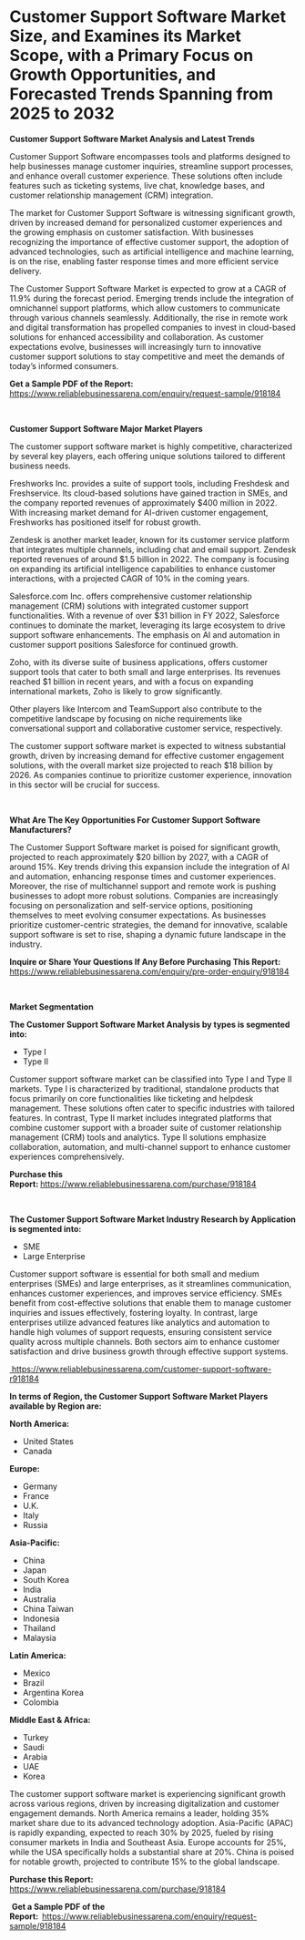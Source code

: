 <p><h1>Customer Support Software Market Size, and Examines its Market Scope, with a Primary Focus on Growth Opportunities, and Forecasted Trends Spanning from 2025 to 2032</h1></p><p><strong>Customer Support Software Market Analysis and Latest Trends</strong></p>
<p><p>Customer Support Software encompasses tools and platforms designed to help businesses manage customer inquiries, streamline support processes, and enhance overall customer experience. These solutions often include features such as ticketing systems, live chat, knowledge bases, and customer relationship management (CRM) integration. </p><p>The market for Customer Support Software is witnessing significant growth, driven by increased demand for personalized customer experiences and the growing emphasis on customer satisfaction. With businesses recognizing the importance of effective customer support, the adoption of advanced technologies, such as artificial intelligence and machine learning, is on the rise, enabling faster response times and more efficient service delivery.</p><p>The Customer Support Software Market is expected to grow at a CAGR of 11.9% during the forecast period. Emerging trends include the integration of omnichannel support platforms, which allow customers to communicate through various channels seamlessly. Additionally, the rise in remote work and digital transformation has propelled companies to invest in cloud-based solutions for enhanced accessibility and collaboration. As customer expectations evolve, businesses will increasingly turn to innovative customer support solutions to stay competitive and meet the demands of today’s informed consumers.</p></p>
<p><strong>Get a Sample PDF of the Report:&nbsp;</strong> <a href="https://www.reliablebusinessarena.com/enquiry/request-sample/918184?utm_campaign=3110&utm_medium=2&utm_source=Github&utm_content=ia&utm_term=18042025&utm_id=customer-support-software">https://www.reliablebusinessarena.com/enquiry/request-sample/918184</a></p>
<p>&nbsp;</p>
<p><strong>Customer Support Software Major Market Players</strong></p>
<p><p>The customer support software market is highly competitive, characterized by several key players, each offering unique solutions tailored to different business needs.</p><p>Freshworks Inc. provides a suite of support tools, including Freshdesk and Freshservice. Its cloud-based solutions have gained traction in SMEs, and the company reported revenues of approximately $400 million in 2022. With increasing market demand for AI-driven customer engagement, Freshworks has positioned itself for robust growth.</p><p>Zendesk is another market leader, known for its customer service platform that integrates multiple channels, including chat and email support. Zendesk reported revenues of around $1.5 billion in 2022. The company is focusing on expanding its artificial intelligence capabilities to enhance customer interactions, with a projected CAGR of 10% in the coming years.</p><p>Salesforce.com Inc. offers comprehensive customer relationship management (CRM) solutions with integrated customer support functionalities. With a revenue of over $31 billion in FY 2022, Salesforce continues to dominate the market, leveraging its large ecosystem to drive support software enhancements. The emphasis on AI and automation in customer support positions Salesforce for continued growth.</p><p>Zoho, with its diverse suite of business applications, offers customer support tools that cater to both small and large enterprises. Its revenues reached $1 billion in recent years, and with a focus on expanding international markets, Zoho is likely to grow significantly.</p><p>Other players like Intercom and TeamSupport also contribute to the competitive landscape by focusing on niche requirements like conversational support and collaborative customer service, respectively.</p><p>The customer support software market is expected to witness substantial growth, driven by increasing demand for effective customer engagement solutions, with the overall market size projected to reach $18 billion by 2026. As companies continue to prioritize customer experience, innovation in this sector will be crucial for success.</p></p>
<p>&nbsp;</p>
<p><strong>What Are The Key Opportunities For Customer Support Software Manufacturers?</strong></p>
<p><p>The Customer Support Software market is poised for significant growth, projected to reach approximately $20 billion by 2027, with a CAGR of around 15%. Key trends driving this expansion include the integration of AI and automation, enhancing response times and customer experiences. Moreover, the rise of multichannel support and remote work is pushing businesses to adopt more robust solutions. Companies are increasingly focusing on personalization and self-service options, positioning themselves to meet evolving consumer expectations. As businesses prioritize customer-centric strategies, the demand for innovative, scalable support software is set to rise, shaping a dynamic future landscape in the industry.</p></p>
<p><strong>Inquire or Share Your Questions If Any Before Purchasing This Report:</strong> <a href="https://www.reliablebusinessarena.com/enquiry/pre-order-enquiry/918184?utm_campaign=3110&utm_medium=2&utm_source=Github&utm_content=ia&utm_term=18042025&utm_id=customer-support-software">https://www.reliablebusinessarena.com/enquiry/pre-order-enquiry/918184</a></p>
<p>&nbsp;</p>
<p><strong>Market Segmentation</strong></p>
<p><strong>The Customer Support Software Market Analysis by types is segmented into:</strong></p>
<p><ul><li>Type I</li><li>Type II</li></ul></p>
<p><p>Customer support software market can be classified into Type I and Type II markets. Type I is characterized by traditional, standalone products that focus primarily on core functionalities like ticketing and helpdesk management. These solutions often cater to specific industries with tailored features. In contrast, Type II market includes integrated platforms that combine customer support with a broader suite of customer relationship management (CRM) tools and analytics. Type II solutions emphasize collaboration, automation, and multi-channel support to enhance customer experiences comprehensively.</p></p>
<p><strong>Purchase this Report:&nbsp;</strong><a href="https://www.reliablebusinessarena.com/purchase/918184?utm_campaign=3110&utm_medium=2&utm_source=Github&utm_content=ia&utm_term=18042025&utm_id=customer-support-software">https://www.reliablebusinessarena.com/purchase/918184</a></p>
<p>&nbsp;</p>
<p><strong>The Customer Support Software Market Industry Research by Application is segmented into:</strong></p>
<p><ul><li>SME</li><li>Large Enterprise</li></ul></p>
<p><p>Customer support software is essential for both small and medium enterprises (SMEs) and large enterprises, as it streamlines communication, enhances customer experiences, and improves service efficiency. SMEs benefit from cost-effective solutions that enable them to manage customer inquiries and issues effectively, fostering loyalty. In contrast, large enterprises utilize advanced features like analytics and automation to handle high volumes of support requests, ensuring consistent service quality across multiple channels. Both sectors aim to enhance customer satisfaction and drive business growth through effective support systems.</p></p>
<p><a href="https://www.reliablebusinessarena.com/customer-support-software-r918184?utm_campaign=3110&utm_medium=2&utm_source=Github&utm_content=ia&utm_term=18042025&utm_id=customer-support-software">&nbsp;https://www.reliablebusinessarena.com/customer-support-software-r918184</a></p>
<p><strong>In terms of Region, the Customer Support Software Market Players available by Region are:</strong></p>
<p>
    <p> <strong> North America: </strong>
        <ul>
            <li>United States</li>
            <li>Canada</li>
        </ul>
        </p> 
    <p> <strong> Europe: </strong>
        <ul>
            <li>Germany</li>
            <li>France</li>
            <li>U.K.</li>
            <li>Italy</li>
            <li>Russia</li>
        </ul>
        </p> 
    <p> <strong> Asia-Pacific: </strong>
        <ul>
            <li>China</li>
            <li>Japan</li>
            <li>South Korea</li>
            <li>India</li>
            <li>Australia</li>
            <li>China Taiwan</li>
            <li>Indonesia</li>
            <li>Thailand</li>
            <li>Malaysia</li>
        </ul>
        </p> 
    <p> <strong> Latin America: </strong>
        <ul>
            <li>Mexico</li>
            <li>Brazil</li>
            <li>Argentina Korea</li>
            <li>Colombia</li>
        </ul>
        </p> 
    <p> <strong> Middle East & Africa: </strong>
        <ul>
            <li>Turkey</li>
            <li>Saudi</li>
            <li>Arabia</li>
            <li>UAE</li>
            <li>Korea</li>
        </ul>
    </p>
    </p>
<p><p>The customer support software market is experiencing significant growth across various regions, driven by increasing digitalization and customer engagement demands. North America remains a leader, holding 35% market share due to its advanced technology adoption. Asia-Pacific (APAC) is rapidly expanding, expected to reach 30% by 2025, fueled by rising consumer markets in India and Southeast Asia. Europe accounts for 25%, while the USA specifically holds a substantial share at 20%. China is poised for notable growth, projected to contribute 15% to the global landscape.</p></p>
<p><strong>Purchase this Report: </strong><a href="https://www.reliablebusinessarena.com/purchase/918184?utm_campaign=3110&utm_medium=2&utm_source=Github&utm_content=ia&utm_term=18042025&utm_id=customer-support-software">https://www.reliablebusinessarena.com/purchase/918184</a></p>
<p>&nbsp;<strong>Get a Sample PDF of the Report:&nbsp;&nbsp;</strong><a href="https://www.reliablebusinessarena.com/enquiry/request-sample/918184?utm_campaign=3110&utm_medium=2&utm_source=Github&utm_content=ia&utm_term=18042025&utm_id=customer-support-software">https://www.reliablebusinessarena.com/enquiry/request-sample/918184</a></p>
<p><strong></strong></p>
<p><p></p><p></p><p></p></p>